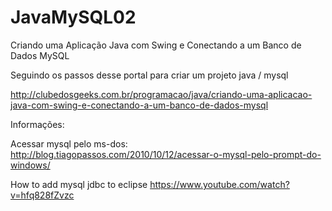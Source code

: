 # JavaMySQL02
Criando uma Aplicação Java com Swing e Conectando a um Banco de Dados MySQL

Seguindo os passos desse portal para criar um projeto java / mysql

http://clubedosgeeks.com.br/programacao/java/criando-uma-aplicacao-java-com-swing-e-conectando-a-um-banco-de-dados-mysql


Informações:

Acessar mysql pelo ms-dos:
http://blog.tiagopassos.com/2010/10/12/acessar-o-mysql-pelo-prompt-do-windows/ 

How to add mysql jdbc to eclipse
https://www.youtube.com/watch?v=hfq828fZvzc
